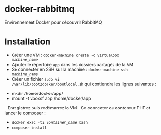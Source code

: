 # docker-rabbitmq
Environnement Docker pour découvrir RabbitMQ

# Installation
- Créer une VM : <code>docker-machine create -d virtualbox <i>machine_name</i></code>
- Ajouter le répertoire <code>app</code> dans les dossiers partagés de la VM
- Se connecter en SSH sur la machine : <code>docker-machine ssh <i>machine_name</i></code>
- Créer un fichier <code>sudo vi /var/lib/boot2docker/bootlocal.sh</code> qui contiendra les lignes suivantes :
<ul>
	<li>mkdir /home/docker/app/</li>
	<li>mount -t vboxsf app /home/docker/app</li>
</ul>
- Enregistrez puis redémarrez la VM
- Se connecter au conteneur PHP et lancer le composer :
<ul>
	<li><code>docker exec -ti <i>container_name</i> bash</code></li>
	<li><code>composer install</code></li>
</ul>
